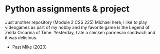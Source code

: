 # Python assignments & project
Just another repository (Module 2 CSS 225)
Michael here, I like to play videogames as part of my hobby and my favorite game is the Legend of Zelda Orcarina of Time.
Yesterday, I ate a chicken parmesan sandwich and it was delicious.

- Past Mike (2020)
